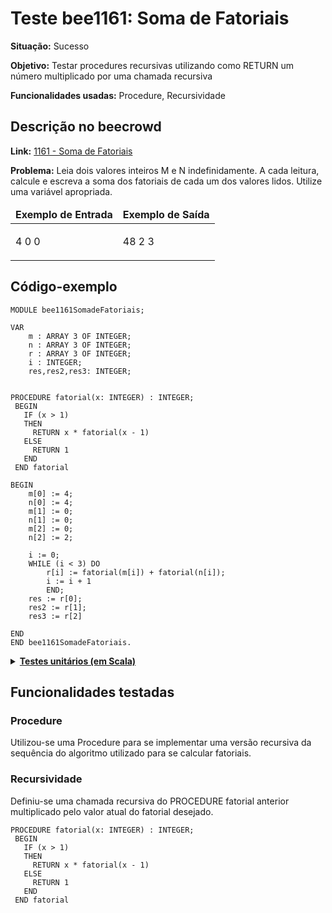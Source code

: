 # Teste bee1161: Soma de Fatoriais
<b>Situação:</b> Sucesso

<b>Objetivo:</b> Testar procedures recursivas utilizando como RETURN um número multiplicado por uma chamada recursiva

<b>Funcionalidades usadas:</b> Procedure, Recursividade

## Descrição no beecrowd

<b>Link:</b> [1161 - Soma de Fatoriais](https://judge.beecrowd.com/pt/problems/view/1161)

<b>Problema:</b> Leia dois valores inteiros M e N indefinidamente. A cada leitura, calcule e escreva a soma dos fatoriais de cada um dos valores lidos. Utilize uma variável apropriada.

<table>
<thead>
<tr>
  <td><b>Exemplo de Entrada</b></td>
  <td><b>Exemplo de Saída</b></td>
</tr>
</thead>
<tbody>
<tr>
<td class="division">
<p>
4 0 0</p>
</td>
<td>
<p>
48 2 3
</td>
</tr>
</tbody>
</table>

## Código-exemplo

```
MODULE bee1161SomadeFatoriais;

VAR
    m : ARRAY 3 OF INTEGER;
    n : ARRAY 3 OF INTEGER;
    r : ARRAY 3 OF INTEGER;
    i : INTEGER;
    res,res2,res3: INTEGER;


PROCEDURE fatorial(x: INTEGER) : INTEGER;
 BEGIN
   IF (x > 1)
   THEN
     RETURN x * fatorial(x - 1)
   ELSE
     RETURN 1
   END
 END fatorial

BEGIN
    m[0] := 4;
    n[0] := 4;
    m[1] := 0;
    n[1] := 0;
    m[2] := 0;
    n[2] := 2;

    i := 0;
    WHILE (i < 3) DO
        r[i] := fatorial(m[i]) + fatorial(n[i]);
        i := i + 1
        END;
    res := r[0];
    res2 := r[1];
    res3 := r[2]

END
END bee1161SomadeFatoriais.
```

<details>
<p>
<summary><b><u>Testes unitários (em Scala)</u></b></summary>
<pre>
<code>
  test("Testing bee1161SomadeFatoriais") {
    val module = ScalaParser.parseResource("stmts/bee1161_SomadeFatoriais.oberon")
    val interpreter = new Interpreter()
    assert(module.name == "bee1161SomadeFatoriais")

    interpreter.setTestEnvironment()
    val result = interpreter.run(module)

    assert(result.lookup("res").isDefined)
    assert(result.lookup("res") == Some(IntValue(48)))
    assert(result.lookup("res2").isDefined)
    assert(result.lookup("res2") == Some(IntValue(2)))
    assert(result.lookup("res3").isDefined)
    assert(result.lookup("res3") == Some(IntValue(3)))
}
</code>
</pre>
</details>

## Funcionalidades testadas
### Procedure

Utilizou-se uma Procedure para se implementar uma versão recursiva da sequência do algoritmo utilizado para se calcular fatoriais.

### Recursividade

Definiu-se uma chamada recursiva do PROCEDURE fatorial anterior multiplicado pelo valor atual do fatorial desejado.

```
PROCEDURE fatorial(x: INTEGER) : INTEGER;
 BEGIN
   IF (x > 1)
   THEN
     RETURN x * fatorial(x - 1)
   ELSE
     RETURN 1
   END
 END fatorial
```